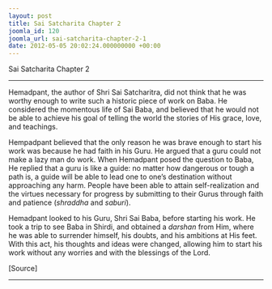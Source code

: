 ```yaml
---
layout: post
title: Sai Satcharita Chapter 2
joomla_id: 120
joomla_url: sai-satcharita-chapter-2-1
date: 2012-05-05 20:02:24.000000000 +00:00
---
```

Sai Satcharita Chapter 2

* * *

Hemadpant, the author of Shri Sai Satcharitra, did not think that he was worthy enough to write such a historic piece of work on Baba. He considered the momentous life of Sai Baba, and believed that he would not be able to achieve his goal of telling the world the stories of His grace, love, and teachings.



Hempadpant believed that the only reason he was brave enough to start his work was because he had faith in his Guru. He argued that a guru could not make a lazy man do work. When Hemadpant posed the question to Baba, He replied that a guru is like a guide: no matter how dangerous or tough a path is, a guide will be able to lead one to one’s destination without approaching any harm. People have been able to attain self-realization and the virtues necessary for progress by submitting to their Gurus through faith and patience (_shraddha_ and _saburi_). 



Hemadpant looked to his Guru, Shri Sai Baba, before starting his work. He took a trip to see Baba in Shirdi, and obtained a _darshan_ from Him, where he was able to surrender himself, his doubts, and his ambitions at His feet. With this act, his thoughts and ideas were changed, allowing him to start his work without any worries and with the blessings of the Lord.   

[Source]

* * *



